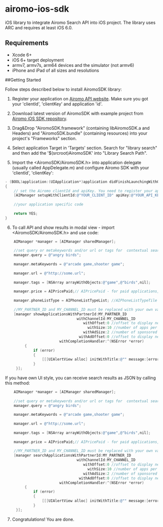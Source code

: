 airomo-ios-sdk
===============

iOS library to integrate Airomo Search API into iOS project. The library uses ARC and requires at least iOS 6.0.



## Requirements

* Xcode 6+
* iOS 6+ target deployment
* armv7, armv7s, arm64 devices and the simulator (not armv6)
* iPhone and iPad of all sizes and resolutions


##Getting Started

Follow steps described below to install AiromoSDK library:

1. Register your application on [Airomo API website](http://www.airomo.com/apps/). Make sure you got your 'clientId', 'clientKey' and application 'id'.

2. Download latest version of AiromoSDK with example project from [Airomo iOS SDK repository](https://github.com/airomo/airomo-ios-sdk/archive/master.zip).

3. Drag&Drop "AiromoSDK.framework" (containing libAiromoSDK.a and Headers) and "AiromoSDK.bundle" (containing resources) into your project's "Frameworks" section.

4. Select application Target in 'Targets' section. Search for "library search" and then add the '$(srcroot)AiromoSDK' into "Library Search Path". 

5. Import the <AiromoSDK/AiromoSDK.h> into application delegate (usually called AppDelegate.m) and configure Airomo SDK with your 'clientId', 'clientKey':

``` objective-c
- (BOOL)application:(UIApplication*)application didFinishLaunchingWithOptions:(NSDictionary*)launchOptions 
{
	// set the Airomo clientId and apiKey. You need to register your app here: http://www.airomo.com/apps/
	[AIManager setupWithClientId:@"YOUR_CLIENT_ID" apiKey:@"YOUR_API_KEY"];
	
	//your application specific code
    
    return YES;	
}
```
6. To call API and show results in modal view - import <AiromoSDK/AiromoSDK.h> and use code:

``` objective-c
	AIManager *manager = [AIManager sharedManager];
	
	//set query or metakeywords and/or url or tags for  contextual search 
	manager.query = @"angry birds";
	
	manager.metaKeywords = @"arcade game,shooter game";
	
	manager.url = @"http://some.url";
	
	manager.tags = [NSArray arrayWithObjects:@"game",@"birds",nil];
	
	manager.price = AIPricePaid;// AIPricePaid - for paid applications, AIPriceFree - for free applications, don't set this property for both paid and free applications
	
	manager.phoneListType = AIPhoneListTypeList; //AIPhoneListTypeTile - display apps as tiles, AIPhoneListTypeList - display apps in table list
	
	//MY_PARTNER_ID and MY_CHANNEL_ID must be replaced with your own values
	[manager showApplicationsWithPartnerId:MY_PARTNER_ID
                                 withChannelId:MY_CHANNEL_ID
                                    withOffset:0 //offset to display next 'page' with apps
                                      withSize:10 //number of apps per one 'page'
	                                withAdSize:2 //number of sponsored apps per one 'page'
    	                          withAdOffset:0 //offset to display next 'page' with sponsored apps                              
                         withCompletionHandler:^(NSError *error)
         {
             if (error) 
             {
                 [[[UIAlertView alloc] initWithTitle:@"" message:[error localizedDescription] delegate:nil cancelButtonTitle:@"OK" otherButtonTitles:nil] show];
             }
     }];
```    

If you have own UI style, you can receive search results as JSON by calling this method:
``` objective-c
	AIManager *manager = [AIManager sharedManager];
	
	//set query or metakeywords and/or url or tags for  contextual search 
	manager.query = @"angry birds";
	
	manager.metaKeywords = @"arcade game,shooter game";
	
	manager.url = @"http://some.url";
	
	manager.tags = [NSArray arrayWithObjects:@"game",@"birds",nil];
	
	manager.price = AIPricePaid;// AIPricePaid - for paid applications, AIPriceFree - for free applications, don't set this property for both paid and free applications
	
	//MY_PARTNER_ID and MY_CHANNEL_ID must be replaced with your own values
	[manager searchApplicationsWithPartnerId:MY_PARTNER_ID
                                 withChannelId:MY_CHANNEL_ID
                                    withOffset:0 //offset to display next 'page' with apps
                                      withSize:10 //number of apps per one 'page'
	                                withAdSize:2 //number of sponsored apps per one 'page'
    	                          withAdOffset:0 //offset to display next 'page' with sponsored apps                              
                         withCompletionHandler:^(NSError *error)
         {
             if (error) 
             {
                 [[[UIAlertView alloc] initWithTitle:@"" message:[error localizedDescription] delegate:nil cancelButtonTitle:@"OK" otherButtonTitles:nil] show];
             }
     }];
```    
7. Congratulations! You are done.